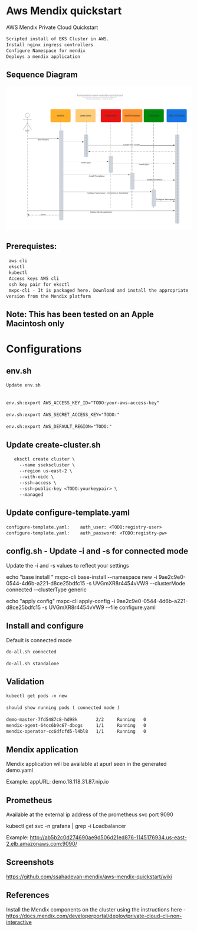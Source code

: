 # Aws Mendix quickstart
 AWS Mendix Private Cloud Quickstart

    Scripted install of EKS Cluster in AWS.
    Install nginx ingress controllers
    Configure Namespace for mendix
    Deploys a mendix application

## Sequence Diagram

![Sequence Diagram](/images/sequence.png)

## Prerequistes:

     aws cli
     eksctl
     kubectl
     Access keys AWS cli
     ssh key pair for eksctl
     mxpc-cli - It is packaged here. Download and install the appropriate version from the Mendix platform

## Note: This has been tested on an Apple Macintosh only

# Configurations

## env.sh

    Update env.sh


    env.sh:export AWS_ACCESS_KEY_ID="TODO:your-aws-access-key"

    env.sh:export AWS_SECRET_ACCESS_KEY="TODO:"

    env.sh:export AWS_DEFAULT_REGION="TODO:"

## Update create-cluster.sh

       eksctl create cluster \
         --name ssekscluster \
         --region us-east-2 \
         --with-oidc \
         --ssh-access \
         --ssh-public-key <TODO:yourkeypair> \
         --managed

## Update configure-template.yaml

    configure-template.yaml:    auth_user: <TODO:registry-user>
    configure-template.yaml:    auth_password: <TODO:registry-pw>

## config.sh - Update -i and -s for connected mode

   Update the -i and -s values to reflect your settings

   echo "base install "
   mxpc-cli base-install --namespace new  -i 9ae2c9e0-0544-4d6b-a221-d8ce25bdfc15 -s UVGmXR8r4454vVW9  --clusterMode connected  --clusterType generic

   echo "apply config"
   mxpc-cli apply-config  -i 9ae2c9e0-0544-4d6b-a221-d8ce25bdfc15 -s UVGmXR8r4454vVW9 --file configure.yaml

## Install and configure

Default is connected mode

    do-all.sh connected

    do-all.sh standalone


## Validation

    kubectl get pods -n new

    should show running pods ( connected mode )

    demo-master-7fd5487c8-hd98k       2/2     Running   0         
    mendix-agent-64cc6b9c67-dbcgs     1/1     Running   0          
    mendix-operator-cc6dfcfd5-l4bl8   1/1     Running   0  

## Mendix application
  Mendix application will be available at apurl seen in the generated demo.yaml

  Example:
  appURL: demo.18.118.31.87.nip.io        

## Prometheus
   Available at the external ip address of the prometheus svc port 9090

   kubectl get svc -n grafana | grep -i Loadbalancer

   Example:
   http://ab5b2c0d274690ae9d506d21ed876-1145176934.us-east-2.elb.amazonaws.com:9090/

## Screenshots

   https://github.com/ssahadevan-mendix/aws-mendix-quickstart/wiki


## References
Install the Mendix components on the cluster using the instructions here - https://docs.mendix.com/developerportal/deploy/private-cloud-cli-non-interactive
